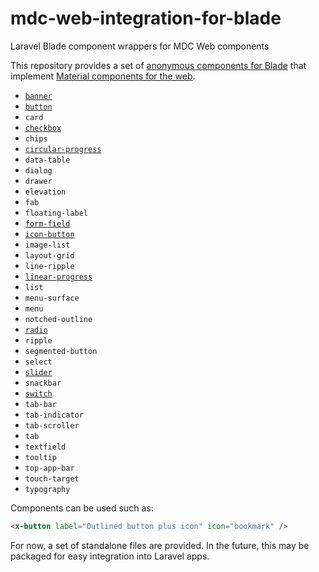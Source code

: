 # mdc-web-integration-for-blade
Laravel Blade component wrappers for MDC Web components

This repository provides a set of [anonymous components for Blade](https://laravel.com/docs/9.x/blade#anonymous-components) that implement [Material components for the web](https://github.com/material-components/material-components-web/).

* [`banner`](https://github.com/amoschou/mdc-web-integration-for-blade/blob/main/docs/banner.md)
* [`button`](https://github.com/amoschou/mdc-web-integration-for-blade/blob/main/docs/button.md)
* `card`
* [`checkbox`](https://github.com/amoschou/mdc-web-integration-for-blade/blob/main/docs/checkbox.md)
* `chips`
* [`circular-progress`](https://github.com/amoschou/mdc-web-integration-for-blade/blob/main/docs/circular-progress.md)
* `data-table`
* `dialog`
* `drawer`
* `elevation`
* `fab`
* `floating-label`
* [`form-field`](https://github.com/amoschou/mdc-web-integration-for-blade/blob/main/docs/form-field.md)
* [`icon-button`](https://github.com/amoschou/mdc-web-integration-for-blade/blob/main/docs/icon-button.md)
* `image-list`
* `layout-grid`
* `line-ripple`
* [`linear-progress`](https://github.com/amoschou/mdc-web-integration-for-blade/blob/main/docs/linear-progress.md)
* `list`
* `menu-surface`
* `menu`
* `notched-outline`
* [`radio`](https://github.com/amoschou/mdc-web-integration-for-blade/blob/main/docs/radio.md)
* `ripple`
* `segmented-button`
* `select`
* [`slider`](https://github.com/amoschou/mdc-web-integration-for-blade/blob/main/docs/slider.md)
* `snackbar`
* [`switch`](https://github.com/amoschou/mdc-web-integration-for-blade/blob/main/docs/switch.md)
* `tab-bar`
* `tab-indicator`
* `tab-scroller`
* `tab`
* `textfield`
* `tooltip`
* `top-app-bar`
* `touch-target`
* `typography`

Components can be used such as:
```html
<x-button label="Outlined button plus icon" icon="bookmark" />
```

For now, a set of standalone files are provided. In the future, this may be packaged for easy integration into Laravel apps.
